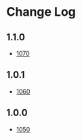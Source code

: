 # Change Log

## 1.1.0

- [1070](https://doc.quickapp.cn/changelog/1070.html)

## 1.0.1

- [1060](https://doc.quickapp.cn/changelog/1060.html)

## 1.0.0

- [1050](https://doc.quickapp.cn/changelog/1050.html)
